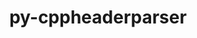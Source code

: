 ---
title: "py-cppheaderparser"
layout: cache
categories: [package, develop]
meta: {"compilers": ["none"], "num_specs": 74, "num_specs_by_stack": {"e4s": 30, "hep": 16, "ml-linux-x86_64-rocm": 29, "root": 74}, "oss": ["ubuntu22.04", "ubuntu24.04"], "platforms": ["linux"], "stacks": ["e4s", "hep", "ml-linux-x86_64-rocm", "root"], "targets": ["x86_64_v3"], "versions": ["2.7.4"]}
spec_details: [{"compiler": "none", "hash": "2332sgedsjkk266x636mfergu3eoqrfv", "os": "ubuntu24.04", "platform": "linux", "size": "-", "stacks": ["ml-linux-x86_64-rocm", "root"], "target": "x86_64_v3", "variants": ["build_system=python_pip"], "versions": ["2.7.4"]}, {"compiler": "none", "hash": "2qnheousvuudvgi6q7mp2g3lnc2ezkue", "os": "ubuntu22.04", "platform": "linux", "size": "-", "stacks": ["e4s", "root"], "target": "x86_64_v3", "variants": ["build_system=python_pip"], "versions": ["2.7.4"]}, {"compiler": "none", "hash": "3zw73uaysm3n3c5rf4k6g3uhanibuqkz", "os": "ubuntu22.04", "platform": "linux", "size": "-", "stacks": ["e4s", "root"], "target": "x86_64_v3", "variants": ["build_system=python_pip"], "versions": ["2.7.4"]}, {"compiler": "none", "hash": "3zyrwri5ktgtuzcdywk4mx3fqz3jpz37", "os": "ubuntu22.04", "platform": "linux", "size": "-", "stacks": ["e4s", "root"], "target": "x86_64_v3", "variants": ["build_system=python_pip"], "versions": ["2.7.4"]}, {"compiler": "none", "hash": "4db6lymuynku4j6pt2qrjfici6w4eutl", "os": "ubuntu22.04", "platform": "linux", "size": "-", "stacks": ["hep", "root"], "target": "x86_64_v3", "variants": ["build_system=python_pip"], "versions": ["2.7.4"]}, {"compiler": "none", "hash": "4e7yvgnsyry7bp77t3lqtv6x6aksxe4c", "os": "ubuntu22.04", "platform": "linux", "size": "-", "stacks": ["e4s", "root"], "target": "x86_64_v3", "variants": ["build_system=python_pip"], "versions": ["2.7.4"]}, {"compiler": "none", "hash": "4erzg32vhgbtlnmzkoovdeib2ntkfvra", "os": "ubuntu22.04", "platform": "linux", "size": "-", "stacks": ["e4s", "root"], "target": "x86_64_v3", "variants": ["build_system=python_pip"], "versions": ["2.7.4"]}, {"compiler": "none", "hash": "5ofl3qzzd3qobou5x2i4f2luv4b646es", "os": "ubuntu22.04", "platform": "linux", "size": "-", "stacks": ["e4s", "root"], "target": "x86_64_v3", "variants": ["build_system=python_pip"], "versions": ["2.7.4"]}, {"compiler": "none", "hash": "5qqncdapj6vjqnkcpdidwvzd6nz5bcju", "os": "ubuntu22.04", "platform": "linux", "size": "-", "stacks": ["hep", "root"], "target": "x86_64_v3", "variants": ["build_system=python_pip"], "versions": ["2.7.4"]}, {"compiler": "none", "hash": "5vsi2ij3bzzlgayoeutlf7xajuqfnaeo", "os": "ubuntu22.04", "platform": "linux", "size": "-", "stacks": ["e4s", "root"], "target": "x86_64_v3", "variants": ["build_system=python_pip"], "versions": ["2.7.4"]}, {"compiler": "none", "hash": "6dxhmf7afyyxfsnc6zktx3hxstzcimix", "os": "ubuntu24.04", "platform": "linux", "size": "-", "stacks": ["ml-linux-x86_64-rocm", "root"], "target": "x86_64_v3", "variants": ["build_system=python_pip"], "versions": ["2.7.4"]}, {"compiler": "none", "hash": "6fabnold4u2dxufngwgrnxsnrvqu57yb", "os": "ubuntu22.04", "platform": "linux", "size": "-", "stacks": ["hep", "root"], "target": "x86_64_v3", "variants": ["build_system=python_pip"], "versions": ["2.7.4"]}, {"compiler": "none", "hash": "6zct6xclwbrtkr5gvrvxo3e2iuko35s4", "os": "ubuntu22.04", "platform": "linux", "size": "-", "stacks": ["e4s", "root"], "target": "x86_64_v3", "variants": ["build_system=python_pip"], "versions": ["2.7.4"]}, {"compiler": "none", "hash": "6zug22ynuhgmow623ag5mp3vrzfplehf", "os": "ubuntu24.04", "platform": "linux", "size": "-", "stacks": ["ml-linux-x86_64-rocm", "root"], "target": "x86_64_v3", "variants": ["build_system=python_pip"], "versions": ["2.7.4"]}, {"compiler": "none", "hash": "7astqginjaapvqkhb6jngl72cjmxjqew", "os": "ubuntu22.04", "platform": "linux", "size": "-", "stacks": ["hep", "root"], "target": "x86_64_v3", "variants": ["build_system=python_pip"], "versions": ["2.7.4"]}, {"compiler": "none", "hash": "7vslftxssx7vsaoekii37qxgziudn5g2", "os": "ubuntu24.04", "platform": "linux", "size": "-", "stacks": ["ml-linux-x86_64-rocm", "root"], "target": "x86_64_v3", "variants": ["build_system=python_pip"], "versions": ["2.7.4"]}, {"compiler": "none", "hash": "a3h7237r6dt3lv2cmrzlip2shprf46z5", "os": "ubuntu22.04", "platform": "linux", "size": "-", "stacks": ["e4s", "root"], "target": "x86_64_v3", "variants": ["build_system=python_pip"], "versions": ["2.7.4"]}, {"compiler": "none", "hash": "a6nixwfudj7igfbp7qc2fuavtmp4tfsv", "os": "ubuntu22.04", "platform": "linux", "size": "-", "stacks": ["e4s", "root"], "target": "x86_64_v3", "variants": ["build_system=python_pip"], "versions": ["2.7.4"]}, {"compiler": "none", "hash": "aqta6gm2ypfqrqfr6ltv2cdzdotww4w2", "os": "ubuntu24.04", "platform": "linux", "size": "-", "stacks": ["ml-linux-x86_64-rocm", "root"], "target": "x86_64_v3", "variants": ["build_system=python_pip"], "versions": ["2.7.4"]}, {"compiler": "none", "hash": "at353fgstemxokx5uuhwk7qvsfglm6ls", "os": "ubuntu22.04", "platform": "linux", "size": "-", "stacks": ["hep", "root"], "target": "x86_64_v3", "variants": ["build_system=python_pip"], "versions": ["2.7.4"]}, {"compiler": "none", "hash": "b6zdpejrcb2sohgbb6riysqhvdh3rmvw", "os": "ubuntu22.04", "platform": "linux", "size": "-", "stacks": ["e4s", "root"], "target": "x86_64_v3", "variants": ["build_system=python_pip"], "versions": ["2.7.4"]}, {"compiler": "none", "hash": "bdsvgfqmc24wwfejjp2ajzvn6r7znblm", "os": "ubuntu22.04", "platform": "linux", "size": "-", "stacks": ["hep", "root"], "target": "x86_64_v3", "variants": ["build_system=python_pip"], "versions": ["2.7.4"]}, {"compiler": "none", "hash": "bhvkqr5ubaygdzgwakshfa4ki36diejq", "os": "ubuntu22.04", "platform": "linux", "size": "-", "stacks": ["e4s", "root"], "target": "x86_64_v3", "variants": ["build_system=python_pip"], "versions": ["2.7.4"]}, {"compiler": "none", "hash": "c5ki6uj2fvzryrrsnotfyw7dbbhtam6y", "os": "ubuntu24.04", "platform": "linux", "size": "-", "stacks": ["ml-linux-x86_64-rocm", "root"], "target": "x86_64_v3", "variants": ["build_system=python_pip"], "versions": ["2.7.4"]}, {"compiler": "none", "hash": "cottz4v4dq2hsa5zzjcw4mfkcyx4uvdc", "os": "ubuntu22.04", "platform": "linux", "size": "-", "stacks": ["hep", "root"], "target": "x86_64_v3", "variants": ["build_system=python_pip"], "versions": ["2.7.4"]}, {"compiler": "none", "hash": "cuuy4rs3jacciap74mmxystjnhtszfyk", "os": "ubuntu22.04", "platform": "linux", "size": "-", "stacks": ["e4s", "root"], "target": "x86_64_v3", "variants": ["build_system=python_pip"], "versions": ["2.7.4"]}, {"compiler": "none", "hash": "d3pcsfrdwsp2rsn3hgbskux42i6xj62o", "os": "ubuntu22.04", "platform": "linux", "size": "-", "stacks": ["e4s", "root"], "target": "x86_64_v3", "variants": ["build_system=python_pip"], "versions": ["2.7.4"]}, {"compiler": "none", "hash": "dym5dlayko6sq4ggxfzyyj3phtnna6nc", "os": "ubuntu22.04", "platform": "linux", "size": "-", "stacks": ["e4s", "root"], "target": "x86_64_v3", "variants": ["build_system=python_pip"], "versions": ["2.7.4"]}, {"compiler": "none", "hash": "ennqoh3h3odkitqj677qtdwzrcn3gijl", "os": "ubuntu22.04", "platform": "linux", "size": "-", "stacks": ["e4s", "root"], "target": "x86_64_v3", "variants": ["build_system=python_pip"], "versions": ["2.7.4"]}, {"compiler": "none", "hash": "eriumqqt2y2limy3krs7yidoapmxbdml", "os": "ubuntu24.04", "platform": "linux", "size": "-", "stacks": ["ml-linux-x86_64-rocm", "root"], "target": "x86_64_v3", "variants": ["build_system=python_pip"], "versions": ["2.7.4"]}, {"compiler": "none", "hash": "eszdc6edfavod7uu2btba5i65rkotq3e", "os": "ubuntu22.04", "platform": "linux", "size": "-", "stacks": ["e4s", "root"], "target": "x86_64_v3", "variants": ["build_system=python_pip"], "versions": ["2.7.4"]}, {"compiler": "none", "hash": "eybkoeakjjs4nywbr5npzkgdnmvzz4g6", "os": "ubuntu24.04", "platform": "linux", "size": "-", "stacks": ["ml-linux-x86_64-rocm", "root"], "target": "x86_64_v3", "variants": ["build_system=python_pip"], "versions": ["2.7.4"]}, {"compiler": "none", "hash": "fccja77xw6yqj6x3u6oi34fwxub2kxtf", "os": "ubuntu24.04", "platform": "linux", "size": "-", "stacks": ["ml-linux-x86_64-rocm", "root"], "target": "x86_64_v3", "variants": ["build_system=python_pip"], "versions": ["2.7.4"]}, {"compiler": "none", "hash": "fpqmap6ossjdj3anfs6xlk2775ml4ltb", "os": "ubuntu24.04", "platform": "linux", "size": "-", "stacks": ["ml-linux-x86_64-rocm", "root"], "target": "x86_64_v3", "variants": ["build_system=python_pip"], "versions": ["2.7.4"]}, {"compiler": "none", "hash": "frvp7m7ycnhm5q3cn33erzein5rb6vbm", "os": "ubuntu24.04", "platform": "linux", "size": "-", "stacks": ["ml-linux-x86_64-rocm", "root"], "target": "x86_64_v3", "variants": ["build_system=python_pip"], "versions": ["2.7.4"]}, {"compiler": "none", "hash": "fwyk7sla2meucqowfllb5ojr3p7jtanh", "os": "ubuntu24.04", "platform": "linux", "size": "-", "stacks": ["ml-linux-x86_64-rocm", "root"], "target": "x86_64_v3", "variants": ["build_system=python_pip"], "versions": ["2.7.4"]}, {"compiler": "none", "hash": "g55yjv4ryd2vk3n2bwesvp2ez2mhdoyc", "os": "ubuntu22.04", "platform": "linux", "size": "-", "stacks": ["hep", "root"], "target": "x86_64_v3", "variants": ["build_system=python_pip"], "versions": ["2.7.4"]}, {"compiler": "none", "hash": "gad3kbm3l2mf2vx26yhvyfziffnfhmwd", "os": "ubuntu22.04", "platform": "linux", "size": "-", "stacks": ["e4s", "hep", "root"], "target": "x86_64_v3", "variants": ["build_system=python_pip"], "versions": ["2.7.4"]}, {"compiler": "none", "hash": "gd4lfo6ycbaw5aq6f23qrjmbxacaai2o", "os": "ubuntu22.04", "platform": "linux", "size": "-", "stacks": ["e4s", "root"], "target": "x86_64_v3", "variants": ["build_system=python_pip"], "versions": ["2.7.4"]}, {"compiler": "none", "hash": "hkaudwmx4ve5vafekcqlyhu2sme4bzn4", "os": "ubuntu22.04", "platform": "linux", "size": "-", "stacks": ["hep", "root"], "target": "x86_64_v3", "variants": ["build_system=python_pip"], "versions": ["2.7.4"]}, {"compiler": "none", "hash": "iamsymbz7cp5n6h7nm6kztum3dlg5zer", "os": "ubuntu22.04", "platform": "linux", "size": "-", "stacks": ["hep", "root"], "target": "x86_64_v3", "variants": ["build_system=python_pip"], "versions": ["2.7.4"]}, {"compiler": "none", "hash": "idhyjfnssa6asb56mewu6w5txlf3e5wv", "os": "ubuntu22.04", "platform": "linux", "size": "-", "stacks": ["e4s", "root"], "target": "x86_64_v3", "variants": ["build_system=python_pip"], "versions": ["2.7.4"]}, {"compiler": "none", "hash": "ifiu6r4mxucpx6bb2fa32iyn6hhd6rv5", "os": "ubuntu22.04", "platform": "linux", "size": "-", "stacks": ["hep", "root"], "target": "x86_64_v3", "variants": ["build_system=python_pip"], "versions": ["2.7.4"]}, {"compiler": "none", "hash": "igrkcy7hwsfnnktfj4qzoodfisqys2sw", "os": "ubuntu24.04", "platform": "linux", "size": "-", "stacks": ["ml-linux-x86_64-rocm", "root"], "target": "x86_64_v3", "variants": ["build_system=python_pip"], "versions": ["2.7.4"]}, {"compiler": "none", "hash": "izmzexyksdbvjvwgse56cir2pqwqpmec", "os": "ubuntu22.04", "platform": "linux", "size": "-", "stacks": ["hep", "root"], "target": "x86_64_v3", "variants": ["build_system=python_pip"], "versions": ["2.7.4"]}, {"compiler": "none", "hash": "jcocbzigvialbphbdwlwxgegjzunlvtg", "os": "ubuntu24.04", "platform": "linux", "size": "-", "stacks": ["ml-linux-x86_64-rocm", "root"], "target": "x86_64_v3", "variants": ["build_system=python_pip"], "versions": ["2.7.4"]}, {"compiler": "none", "hash": "jk6mrojkt7qdsuat3czcyf6uwtv2ifkm", "os": "ubuntu22.04", "platform": "linux", "size": "-", "stacks": ["hep", "root"], "target": "x86_64_v3", "variants": ["build_system=python_pip"], "versions": ["2.7.4"]}, {"compiler": "none", "hash": "kc36z3cc2kplznwkocydjaxsodfypmq5", "os": "ubuntu22.04", "platform": "linux", "size": "-", "stacks": ["e4s", "root"], "target": "x86_64_v3", "variants": ["build_system=python_pip"], "versions": ["2.7.4"]}, {"compiler": "none", "hash": "kke2ofsb5izmcxbw33pnzkiazdv6dzxr", "os": "ubuntu22.04", "platform": "linux", "size": "-", "stacks": ["hep", "root"], "target": "x86_64_v3", "variants": ["build_system=python_pip"], "versions": ["2.7.4"]}, {"compiler": "none", "hash": "lz7vbh46kbuortcz2ghwo43y2dtbyd3u", "os": "ubuntu22.04", "platform": "linux", "size": "-", "stacks": ["e4s", "root"], "target": "x86_64_v3", "variants": ["build_system=python_pip"], "versions": ["2.7.4"]}, {"compiler": "none", "hash": "mmdu6yb5r7x4skwp7nx4lpcvt5l4zb3h", "os": "ubuntu22.04", "platform": "linux", "size": "-", "stacks": ["e4s", "root"], "target": "x86_64_v3", "variants": ["build_system=python_pip"], "versions": ["2.7.4"]}, {"compiler": "none", "hash": "ndppf2ubltd5pje7bvv4nr7qnmevnaao", "os": "ubuntu22.04", "platform": "linux", "size": "-", "stacks": ["e4s", "root"], "target": "x86_64_v3", "variants": ["build_system=python_pip"], "versions": ["2.7.4"]}, {"compiler": "none", "hash": "o7lpyb55bf7cihauxtnhggktj2vez6n7", "os": "ubuntu24.04", "platform": "linux", "size": "-", "stacks": ["ml-linux-x86_64-rocm", "root"], "target": "x86_64_v3", "variants": ["build_system=python_pip"], "versions": ["2.7.4"]}, {"compiler": "none", "hash": "ouu6vfmehaaxciggomkhcsuhia5o4dpl", "os": "ubuntu22.04", "platform": "linux", "size": "-", "stacks": ["e4s", "root"], "target": "x86_64_v3", "variants": ["build_system=python_pip"], "versions": ["2.7.4"]}, {"compiler": "none", "hash": "oxlqjgeikmd3df3evcnvj24pzu7yqm3e", "os": "ubuntu24.04", "platform": "linux", "size": "-", "stacks": ["ml-linux-x86_64-rocm", "root"], "target": "x86_64_v3", "variants": ["build_system=python_pip"], "versions": ["2.7.4"]}, {"compiler": "none", "hash": "qsopuovnuggn6ub5njzube3olbdtqdhc", "os": "ubuntu22.04", "platform": "linux", "size": "-", "stacks": ["e4s", "root"], "target": "x86_64_v3", "variants": ["build_system=python_pip"], "versions": ["2.7.4"]}, {"compiler": "none", "hash": "ro3gfqcjnpgwfogietzntqcfh4foqoik", "os": "ubuntu24.04", "platform": "linux", "size": "-", "stacks": ["ml-linux-x86_64-rocm", "root"], "target": "x86_64_v3", "variants": ["build_system=python_pip"], "versions": ["2.7.4"]}, {"compiler": "none", "hash": "spnrenurj5u2zwq5h2agd36zc52xb6ds", "os": "ubuntu24.04", "platform": "linux", "size": "-", "stacks": ["ml-linux-x86_64-rocm", "root"], "target": "x86_64_v3", "variants": ["build_system=python_pip"], "versions": ["2.7.4"]}, {"compiler": "none", "hash": "ss4533mvsnhzkhqrloesfosz7ttyan2x", "os": "ubuntu24.04", "platform": "linux", "size": "-", "stacks": ["ml-linux-x86_64-rocm", "root"], "target": "x86_64_v3", "variants": ["build_system=python_pip"], "versions": ["2.7.4"]}, {"compiler": "none", "hash": "ufwj73b5nryyi3yqakdzouvux3ncfuiy", "os": "ubuntu22.04", "platform": "linux", "size": "-", "stacks": ["e4s", "root"], "target": "x86_64_v3", "variants": ["build_system=python_pip"], "versions": ["2.7.4"]}, {"compiler": "none", "hash": "vtrtyah5maj6ye77d22ngjbpmudlmnhp", "os": "ubuntu24.04", "platform": "linux", "size": "-", "stacks": ["ml-linux-x86_64-rocm", "root"], "target": "x86_64_v3", "variants": ["build_system=python_pip"], "versions": ["2.7.4"]}, {"compiler": "none", "hash": "wfruqa6422lxtcxop7etw3vd4buhgc5d", "os": "ubuntu24.04", "platform": "linux", "size": "-", "stacks": ["ml-linux-x86_64-rocm", "root"], "target": "x86_64_v3", "variants": ["build_system=python_pip"], "versions": ["2.7.4"]}, {"compiler": "none", "hash": "wqdp45pbrx6epcl2odnxvxfhd2i3ravo", "os": "ubuntu22.04", "platform": "linux", "size": "-", "stacks": ["e4s", "root"], "target": "x86_64_v3", "variants": ["build_system=python_pip"], "versions": ["2.7.4"]}, {"compiler": "none", "hash": "x3y2ljpmo6bfr5w3omrjhbgvtsta4oxs", "os": "ubuntu24.04", "platform": "linux", "size": "-", "stacks": ["ml-linux-x86_64-rocm", "root"], "target": "x86_64_v3", "variants": ["build_system=python_pip"], "versions": ["2.7.4"]}, {"compiler": "none", "hash": "xb6hp2ywtiu6zxn6pwwvfqvqqzpifjar", "os": "ubuntu22.04", "platform": "linux", "size": "-", "stacks": ["e4s", "root"], "target": "x86_64_v3", "variants": ["build_system=python_pip"], "versions": ["2.7.4"]}, {"compiler": "none", "hash": "xefyesiax625ykfhjzug7uvnuhqn2ber", "os": "ubuntu24.04", "platform": "linux", "size": "-", "stacks": ["ml-linux-x86_64-rocm", "root"], "target": "x86_64_v3", "variants": ["build_system=python_pip"], "versions": ["2.7.4"]}, {"compiler": "none", "hash": "xj2pqbn2xffq7doymdpahhlmcfmkzdz3", "os": "ubuntu24.04", "platform": "linux", "size": "-", "stacks": ["ml-linux-x86_64-rocm", "root"], "target": "x86_64_v3", "variants": ["build_system=python_pip"], "versions": ["2.7.4"]}, {"compiler": "none", "hash": "xs4eox2asfr2rgtmpvczaib6msm3wxfr", "os": "ubuntu24.04", "platform": "linux", "size": "-", "stacks": ["ml-linux-x86_64-rocm", "root"], "target": "x86_64_v3", "variants": ["build_system=python_pip"], "versions": ["2.7.4"]}, {"compiler": "none", "hash": "yajsjrmeusarobi3cyw6gdvytiklrlal", "os": "ubuntu24.04", "platform": "linux", "size": "-", "stacks": ["ml-linux-x86_64-rocm", "root"], "target": "x86_64_v3", "variants": ["build_system=python_pip"], "versions": ["2.7.4"]}, {"compiler": "none", "hash": "zg5i65ghckvhu3v37sq7kpbia2gvoonl", "os": "ubuntu24.04", "platform": "linux", "size": "-", "stacks": ["ml-linux-x86_64-rocm", "root"], "target": "x86_64_v3", "variants": ["build_system=python_pip"], "versions": ["2.7.4"]}, {"compiler": "none", "hash": "zhm54hnmlmsnorgjtai2bo4qatwob3ts", "os": "ubuntu22.04", "platform": "linux", "size": "-", "stacks": ["hep", "root"], "target": "x86_64_v3", "variants": ["build_system=python_pip"], "versions": ["2.7.4"]}, {"compiler": "none", "hash": "znii46emndf6xkgulyfiu7n373av6otp", "os": "ubuntu24.04", "platform": "linux", "size": "-", "stacks": ["ml-linux-x86_64-rocm", "root"], "target": "x86_64_v3", "variants": ["build_system=python_pip"], "versions": ["2.7.4"]}, {"compiler": "none", "hash": "zpd5j5exkwzyuzqrytmopcw3gc4yt66c", "os": "ubuntu22.04", "platform": "linux", "size": "-", "stacks": ["e4s", "root"], "target": "x86_64_v3", "variants": ["build_system=python_pip"], "versions": ["2.7.4"]}, {"compiler": "none", "hash": "zwkufbswaqr5lgqtqs6ej4slvpyw7hq7", "os": "ubuntu24.04", "platform": "linux", "size": "-", "stacks": ["ml-linux-x86_64-rocm", "root"], "target": "x86_64_v3", "variants": ["build_system=python_pip"], "versions": ["2.7.4"]}]
---